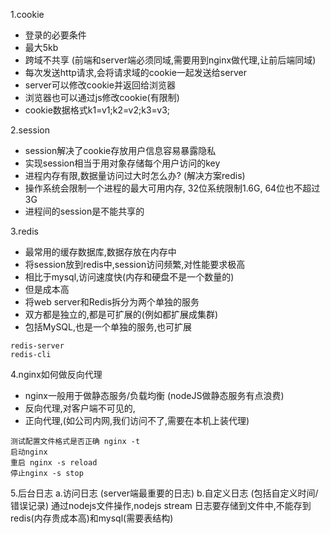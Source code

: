 1.cookie   
* 登录的必要条件
* 最大5kb
* 跨域不共享 (前端和server端必须同域,需要用到nginx做代理,让前后端同域)
* 每次发送http请求,会将请求域的cookie一起发送给server
* server可以修改cookie并返回给浏览器
* 浏览器也可以通过js修改cookie(有限制)
* cookie数据格式k1=v1;k2=v2;k3=v3;


2.session
* session解决了cookie存放用户信息容易暴露隐私
* 实现session相当于用对象存储每个用户访问的key
* 进程内存有限,数据量访问过大时怎么办? (解决方案redis)
* 操作系统会限制一个进程的最大可用内存, 32位系统限制1.6G, 64位也不超过3G
* 进程间的session是不能共享的


3.redis
* 最常用的缓存数据库,数据存放在内存中
* 将session放到redis中,session访问频繁,对性能要求极高
* 相比于mysql,访问速度快(内存和硬盘不是一个数量的)
* 但是成本高
* 将web server和Redis拆分为两个单独的服务
* 双方都是独立的,都是可扩展的(例如都扩展成集群)
* 包括MySQL,也是一个单独的服务,也可扩展
```
redis-server
redis-cli
```

4.nginx如何做反向代理
* nginx一般用于做静态服务/负载均衡 (nodeJS做静态服务有点浪费)
* 反向代理,对客户端不可见的,
* 正向代理,(如公司内网,我们访问不了,需要在本机上装代理)
```
测试配置文件格式是否正确 nginx -t
启动nginx
重启 nginx -s reload
停止nginx -s stop
```

5.后台日志
    a.访问日志 (server端最重要的日志)
    b.自定义日志 (包括自定义时间/错误记录)
通过nodejs文件操作,nodejs stream
日志要存储到文件中,不能存到redis(内存贵成本高)和mysql(需要表结构)
    

